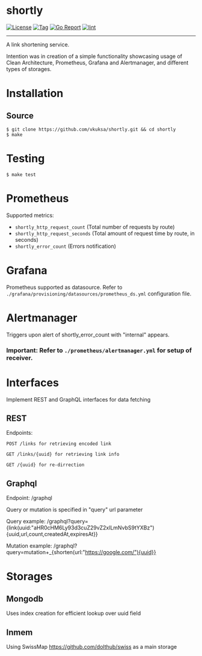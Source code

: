 # shortly
[![License](https://img.shields.io/github/license/vkuksa/shortly)](https://github.com/vkuksa/shortly/blob/main/LICENSE)
[![Tag](https://img.shields.io/github/v/tag/vkuksa/shortly)](https://github.com/vkuksa/shortly/tags)
[![Go Report](https://goreportcard.com/badge/github.com/vkuksa/shortly)](https://goreportcard.com/report/github.com/vkuksa/shortly)
[![lint](https://github.com/vkuksa/shortly/actions/workflows/lint.yaml/badge.svg)](https://github.com/vkuksa/shortly/actions/workflows/lint.yaml)

---

A link shortening service.

Intention was in creation of a simple functionality showcasing usage of Clean Architecture, Prometheus, Grafana and Alertmanager, and different types of storages.


# Installation

## Source
```console
$ git clone https://github.com/vkuksa/shortly.git && cd shortly
$ make
```

# Testing
```console
$ make test
```

# Prometheus
Supported metrics:
- `shortly_http_request_count` (Total number of requests by route) 
- `shortly_http_request_seconds` (Total amount of request time by route, in seconds)
- `shortly_error_count` (Errors notification)

# Grafana
Prometheus supported as datasource. Refer to `./grafana/provisioning/datasources/prometheus_ds.yml` configuration file.

# Alertmanager
Triggers upon alert of shortly_error_count with "internal" appears.

### Important: Refer to `./prometheus/alertmanager.yml` for setup of receiver.


# Interfaces
Implement REST and GraphQL interfaces for data fetching

## REST
Endpoints:
    
	POST /links for retrieving encoded link
	
	GET /links/{uuid} for retrieving link info
	
	GET /{uuid} for re-dirrection   

## Graphql
Endpoint: /graphql

Query or mutation is specified in "query" url parameter

Query example: /graphql?query={link(uuid:"aHR0cHM6Ly93d3cuZ29vZ2xlLmNvbS9tYXBz"){uuid,url,count,createdAt,expiresAt}}

Mutation example: /graphql?query=mutation+_{shorten(url:"https://google.com/"){uuid}}

# Storages

## Mongodb
Uses index creation for efficient lookup over uuid field

## Inmem
Using SwissMap https://github.com/dolthub/swiss as a main storage